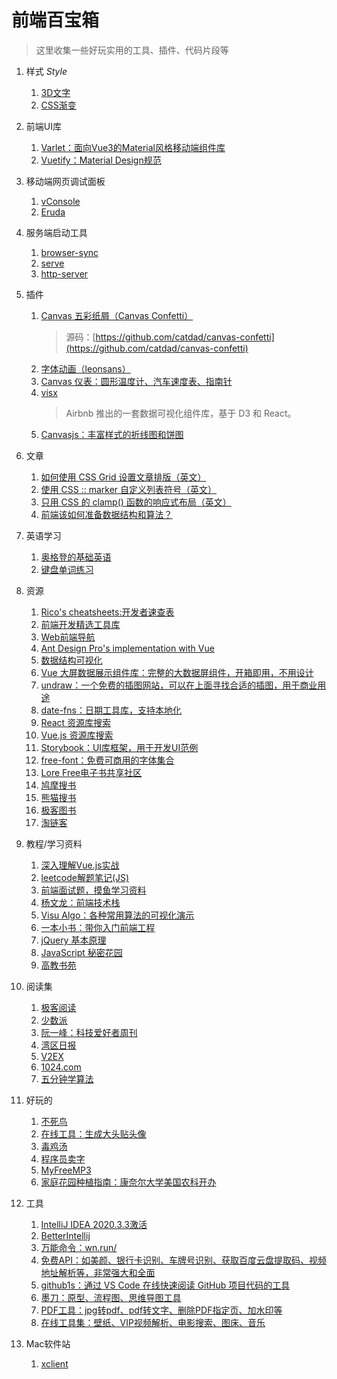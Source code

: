 # 前端百宝箱

> 这里收集一些好玩实用的工具、插件、代码片段等

1. 样式 *Style*
    1. [3D文字](https://bennettfeely.com/ztext/)
    1. [CSS渐变](https://www.gradientmagic.com/browse)
    
1. 前端UI库
    1. [Varlet：面向Vue3的Material风格移动端组件库](https://varlet.gitee.io/varlet-ui/#/zh-CN/home)
    1. [Vuetify：Material Design规范](https://vuetifyjs.com/zh-Hans)
    
1. 移动端网页调试面板
    1. [vConsole](https://github.com/Tencent/vConsole)
    1. [Eruda](https://github.com/liriliri/eruda)
    
1. 服务端启动工具
    1. [browser-sync](http://www.browsersync.cn/)
    1. [serve](https://www.npmjs.com/package/serve)
    1. [http-server](https://www.npmjs.com/package/http-server)
    
1. 插件
    1. [Canvas 五彩纸屑（Canvas Confetti）](https://www.kirilv.com/canvas-confetti/)
        > 源码：[https://github.com/catdad/canvas-confetti](https://github.com/catdad/canvas-confetti)
    1. [字体动画（leonsans）](https://github.com/cmiscm/leonsans)
    1. [Canvas 仪表：圆形温度计、汽车速度表、指南针](https://github.com/Mikhus/canvas-gauges)
    1. [visx](https://airbnb.io/visx)
        > Airbnb 推出的一套数据可视化组件库，基于 D3 和 React。
    1. [Canvasjs：丰富样式的折线图和饼图](https://canvasjs.com/javascript-charts/)
     
1. 文章
    1. [如何使用 CSS Grid 设置文章排版（英文）](https://joshwcomeau.com/css/full-bleed/)
    1. [使用 CSS :: marker 自定义列表符号（英文）](https://web.dev/css-marker-pseudo-element/)
    1. [只用 CSS 的 clamp() 函数的响应式布局（英文）](https://dev.to/dip15739/responsive-website-with-only-1-css-property-3ea9)
    1. [前端该如何准备数据结构和算法？](https://juejin.cn/post/6844903919722692621)
    
1. 英语学习
    1. [奥格登的基础英语](http://ogden.basic-english.org/)
    1. [键盘单词练习](https://qwerty-learner.vercel.app/)
    
1. 资源
    1. [Rico's cheatsheets:开发者速查表](https://devhints.io/)
    1. [前端开发精选工具库](http://frontendtools.com/)
    1. [Web前端导航](http://www.alloyteam.com/nav/)
    1. [Ant Design Pro's implementation with Vue](https://iczer.gitee.io/vue-antd-admin/#/form/advance)
    1. [数据结构可视化](https://www.cs.usfca.edu/~galles/visualization/Algorithms.html)
    1. [Vue 大屏数据展示组件库：完整的大数据屏组件，开箱即用，不用设计](http://datav.jiaminghi.com/)
    1. [undraw：一个免费的插图网站，可以在上面寻找合适的插图，用于商业用途](https://undraw.co/illustrations)
    1. [date-fns：日期工具库，支持本地化](https://date-fns.org/)
    1. [React 资源库搜索](https://bestofreactjs.com/search)
    1. [Vue.js 资源库搜索](https://bestofvue.com/search)
    1. [Storybook：UI库框架，用于开发UI范例](https://storybook.js.org/)
    1. [free-font：免费可商用的字体集合](https://github.com/wordshub/free-font)
    1. [Lore Free电子书共享社区](https://ebook2.lorefree.com/)
    1. [鸠摩搜书](https://www.jiumodiary.com/#)
    1. [熊猫搜书](https://ebook.blinkol.com/#/)
    1. [极客图书](https://jikbook.com/)
    1. [淘链客](https://www.toplinks.cc/s/)
    
1. 教程/学习资料
    1. [深入理解Vue.js实战](https://godbasin.github.io/vue-ebook)
    1. [leetcode解题笔记(JS)](https://github.com/azl397985856/leetcode)
    1. [前端面试题，摸鱼学习资料](https://github.com/haizlin/fe-interview/blob/master/category/history.md)
    1. [杨文龙：前端技术栈](https://www.yuque.com/along-n3gko/ezt5z9)
    1. [Visu Algo：各种常用算法的可视化演示](https://visualgo.net/zh)
    1. [一本小书：带你入门前端工程](https://woai3c.gitee.io/introduction-to-front-end-engineering/#%E7%9B%AE%E5%BD%95)
    1. [jQuery 基本原理](https://docs.huihoo.com/jquery/jquery-fundamentals/zh-cn/index.html)
    1. [JavaScript 秘密花园](http://bonsaiden.github.io/JavaScript-Garden/zh/)
    1. [高教书苑](https://ebook.hep.com.cn/ebooks/index.html#/)
    
1. 阅读集
    1. [极客阅读](https://jikeyuedu.cn/hot)
    1. [少数派](https://sspai.com/)
    1. [阮一峰：科技爱好者周刊](http://www.ruanyifeng.com/blog/weekly/)
    1. [湾区日报](https://wanqu.co/issues/)
    1. [V2EX](https://www.v2ex.com/)
    1. [1024.com](https://1024.com/)
    1. [五分钟学算法](https://www.cxyxiaowu.com/)
    
1. 好玩的
    1. [不死鸟](https://iao.su/)
    1. [在线工具：生成大头贴头像](https://pfpmaker.com/)
    1. [毒鸡汤](http://www.cxyxiaowu.com/soup.html)
    1. [程序员卖字](https://item.taobao.com/item.htm?id=606233410230)
    1. [MyFreeMP3](http://tool.liumingye.cn/music/)
    1. [家庭花园种植指南：康奈尔大学美国农科开办](http://www.gardening.cornell.edu/homegardening/)
    
1. 工具
    1. [IntelliJ IDEA 2020.3.3激活](https://www.exception.site/essay/how-to-free-use-intellij-idea-2019-3)
    1. [BetterIntellij](http://www.betterintellij.com/)
    1. [万能命令：wn.run/](https://wanneng.run/bilibili.com)
    1. [免费API：如美颜、银行卡识别、车牌号识别、获取百度云盘提取码、视频地址解析等，非常强大和全面](https://github.com/fangzesheng/free-api)
    1. [github1s：通过 VS Code 在线快速阅读 GitHub 项目代码的工具](https://github1s.com)
    1. [墨刀：原型、流程图、思维导图工具](https://modao.cc/brand/future)
    1. [PDF工具：jpg转pdf、pdf转文字、删除PDF指定页、加水印等](https://pdfreal.com/)
    1. [在线工具集：壁纸、VIP视频解析、电影搜索、图床、音乐](http://tool.liumingye.cn/)
    
1. Mac软件站
    1. [xclient](https://xclient.info/)

